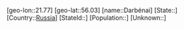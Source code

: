 ﻿---
location: [56.03,21.77]
type: City
tags:
- geo/City


SpocWebEntityId: 29716
isDeleted: false
confidential: public

---
[geo-lon::21.77]
[geo-lat::56.03]
[name::Darbénai]
[State::]
[Country::[Russia](geo/Continent/Europe/Russia.md)]
[StateId::]
[Population::]
[Unknown::]

